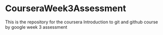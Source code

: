 # CourseraWeek3Assessment
This is the repository for the coursera Introduction to git and github course by google week 3 assessment
